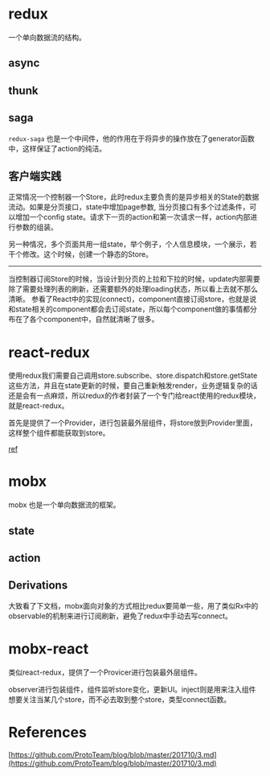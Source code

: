# redux

一个单向数据流的结构。

## async

## thunk

## saga

`redux-saga` 也是一个中间件，他的作用在于将异步的操作放在了generator函数中，这样保证了action的纯洁。

## 客户端实践

正常情况一个控制器一个Store，此时redux主要负责的是异步相关的State的数据流动。如果是分页接口，state中增加page参数, 当分页接口有多个过滤条件，可以增加一个config state。请求下一页的action和第一次请求一样，action内部进行参数的组装。

另一种情况，多个页面共用一组state，举个例子，个人信息模块，一个展示，若干个修改。这个时候，创建一个静态的Store。

---

当控制器订阅Store的时候，当设计到分页的上拉和下拉的时候，update内部需要除了需要处理列表的刷新，还需要额外的处理loading状态，所以看上去就不那么清晰。
参看了React中的实现(connect)，component直接订阅store，也就是说和state相关的component都会去订阅state，所以每个component做的事情都分布在了各个component中，自然就清晰了很多。

# react-redux

使用redux我们需要自己调用store.subscribe、store.dispatch和store.getState这些方法，并且在state更新的时候，要自己重新触发render，业务逻辑复杂的话还是会有一点麻烦，所以redux的作者封装了一个专门给react使用的redux模块，就是react-redux。

首先是提供了一个Provider，进行包装最外层组件，将store放到Provider里面，这样整个组件都能获取到store。

[ref](https://juejin.cn/post/6847902216234369037)

# mobx

mobx 也是一个单向数据流的框架。

## state 

## action

## Derivations

大致看了下文档，mobx面向对象的方式相比redux要简单一些，用了类似Rx中的observable的机制来进行订阅刷新，避免了redux中手动去写connect。

# mobx-react

类似react-redux，提供了一个Provicer进行包装最外层组件。

observer进行包装组件，组件监听store变化，更新UI。inject则是用来注入组件想要关注当某几个store，而不必去取到整个store，类型connect函数。

# References

[https://github.com/ProtoTeam/blog/blob/master/201710/3.md](https://github.com/ProtoTeam/blog/blob/master/201710/3.md)
